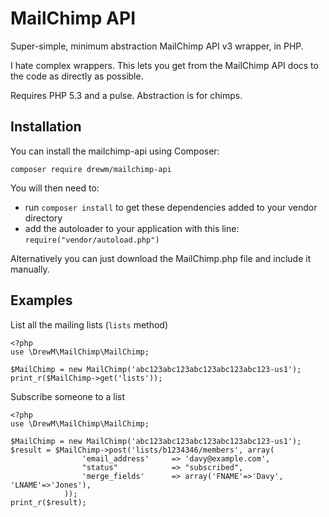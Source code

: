 MailChimp API
=============

Super-simple, minimum abstraction MailChimp API v3 wrapper, in PHP.

I hate complex wrappers. This lets you get from the MailChimp API docs to the code as directly as possible.

Requires PHP 5.3 and a pulse. Abstraction is for chimps.

Installation
------------

You can install the mailchimp-api using Composer:

```
composer require drewm/mailchimp-api
```

You will then need to:
* run ``composer install`` to get these dependencies added to your vendor directory
* add the autoloader to your application with this line: ``require("vendor/autoload.php")``

Alternatively you can just download the MailChimp.php file and include it manually.

Examples
--------

List all the mailing lists (`lists` method)

	<?php
	use \DrewM\MailChimp\MailChimp;

	$MailChimp = new MailChimp('abc123abc123abc123abc123abc123-us1');
	print_r($MailChimp->get('lists'));

Subscribe someone to a list

	<?php
	use \DrewM\MailChimp\MailChimp;

	$MailChimp = new MailChimp('abc123abc123abc123abc123abc123-us1');
	$result = $MailChimp->post('lists/b1234346/members', array(
					'email_address'     => 'davy@example.com',
					"status"			=> "subscribed",
					'merge_fields'      => array('FNAME'=>'Davy', 'LNAME'=>'Jones'),
				));
	print_r($result);
